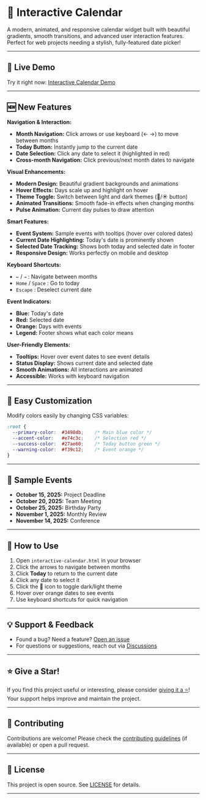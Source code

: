 # 🌈 Interactive Calendar

A modern, animated, and responsive calendar widget built with beautiful gradients, smooth transitions, and advanced user interaction features. Perfect for web projects needing a stylish, fully-featured date picker!

---

## 🚀 Live Demo

Try it right now: [Interactive Calendar Demo](https://reezmahanan.github.io/calander/interactive-calendar.html)

---

## 🆕 New Features

**Navigation & Interaction:**
- **Month Navigation:** Click arrows or use keyboard (← →) to move between months
- **Today Button:** Instantly jump to the current date
- **Date Selection:** Click any date to select it (highlighted in red)
- **Cross-month Navigation:** Click previous/next month dates to navigate

**Visual Enhancements:**
- **Modern Design:** Beautiful gradient backgrounds and animations
- **Hover Effects:** Days scale up and highlight on hover
- **Theme Toggle:** Switch between light and dark themes (🌙/☀️ button)
- **Animated Transitions:** Smooth fade-in effects when changing months
- **Pulse Animation:** Current day pulses to draw attention

**Smart Features:**
- **Event System:** Sample events with tooltips (hover over colored dates)
- **Current Date Highlighting:** Today's date is prominently shown
- **Selected Date Tracking:** Shows both today and selected date in footer
- **Responsive Design:** Works perfectly on mobile and desktop

**Keyboard Shortcuts:**
- `←` / `→` : Navigate between months
- `Home` / `Space` : Go to today
- `Escape` : Deselect current date

**Event Indicators:**
- **Blue:** Today's date
- **Red:** Selected date
- **Orange:** Days with events
- **Legend:** Footer shows what each color means

**User-Friendly Elements:**
- **Tooltips:** Hover over event dates to see event details
- **Status Display:** Shows current date and selected date
- **Smooth Animations:** All interactions are animated
- **Accessible:** Works with keyboard navigation

---

## 🎨 Easy Customization

Modify colors easily by changing CSS variables:
```css
:root {
  --primary-color:  #3498db;    /* Main blue color */
  --accent-color:   #e74c3c;    /* Selection red */
  --success-color:  #27ae60;    /* Today button green */
  --warning-color:  #f39c12;    /* Event orange */
}
```

---

## 📅 Sample Events

- **October 15, 2025:** Project Deadline
- **October 20, 2025:** Team Meeting
- **October 25, 2025:** Birthday Party
- **November 1, 2025:** Monthly Review
- **November 14, 2025:** Conference

---

## 🚀 How to Use

1. Open `interactive-calendar.html` in your browser
2. Click the arrows to navigate between months
3. Click **Today** to return to the current date
4. Click any date to select it
5. Click the 🌙 icon to toggle dark/light theme
6. Hover over orange dates to see events
7. Use keyboard shortcuts for quick navigation

---

## 💡 Support & Feedback

- Found a bug? Need a feature? [Open an issue](https://github.com/reezmahanan/calander/issues)
- For questions or suggestions, reach out via [Discussions](https://github.com/reezmahanan/calander/discussions)

---

## ⭐️ Give a Star!

If you find this project useful or interesting, please consider [giving it a ⭐️](https://github.com/reezmahanan/calander/stargazers)! Your support helps improve and maintain the project.

---

## 🤝 Contributing

Contributions are welcome! Please check the [contributing guidelines](CONTRIBUTING.md) (if available) or open a pull request.

---

## 📜 License

This project is open source. See [LICENSE](LICENSE) for details.

---
